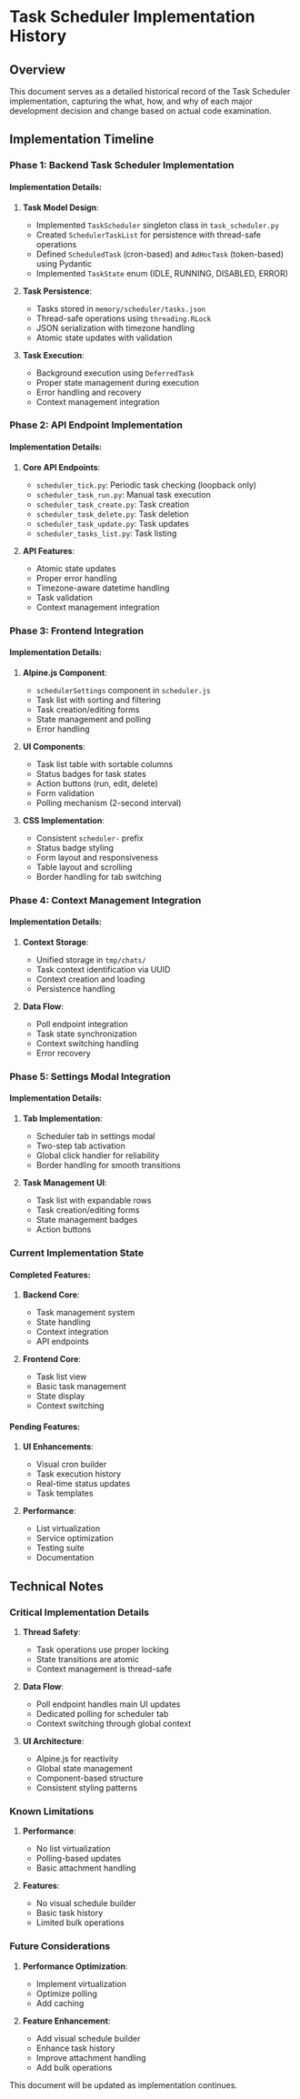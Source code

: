 # Task Scheduler Implementation History

## Overview
This document serves as a detailed historical record of the Task Scheduler implementation, capturing the what, how, and why of each major development decision and change based on actual code examination.

## Implementation Timeline

### Phase 1: Backend Task Scheduler Implementation

#### Implementation Details:

1. **Task Model Design**:
   - Implemented `TaskScheduler` singleton class in `task_scheduler.py`
   - Created `SchedulerTaskList` for persistence with thread-safe operations
   - Defined `ScheduledTask` (cron-based) and `AdHocTask` (token-based) using Pydantic
   - Implemented `TaskState` enum (IDLE, RUNNING, DISABLED, ERROR)

2. **Task Persistence**:
   - Tasks stored in `memory/scheduler/tasks.json`
   - Thread-safe operations using `threading.RLock`
   - JSON serialization with timezone handling
   - Atomic state updates with validation

3. **Task Execution**:
   - Background execution using `DeferredTask`
   - Proper state management during execution
   - Error handling and recovery
   - Context management integration

### Phase 2: API Endpoint Implementation

#### Implementation Details:

1. **Core API Endpoints**:
   - `scheduler_tick.py`: Periodic task checking (loopback only)
   - `scheduler_task_run.py`: Manual task execution
   - `scheduler_task_create.py`: Task creation
   - `scheduler_task_delete.py`: Task deletion
   - `scheduler_task_update.py`: Task updates
   - `scheduler_tasks_list.py`: Task listing

2. **API Features**:
   - Atomic state updates
   - Proper error handling
   - Timezone-aware datetime handling
   - Task validation
   - Context management integration

### Phase 3: Frontend Integration

#### Implementation Details:

1. **Alpine.js Component**:
   - `schedulerSettings` component in `scheduler.js`
   - Task list with sorting and filtering
   - Task creation/editing forms
   - State management and polling
   - Error handling

2. **UI Components**:
   - Task list table with sortable columns
   - Status badges for task states
   - Action buttons (run, edit, delete)
   - Form validation
   - Polling mechanism (2-second interval)

3. **CSS Implementation**:
   - Consistent `scheduler-` prefix
   - Status badge styling
   - Form layout and responsiveness
   - Table layout and scrolling
   - Border handling for tab switching

### Phase 4: Context Management Integration

#### Implementation Details:

1. **Context Storage**:
   - Unified storage in `tmp/chats/`
   - Task context identification via UUID
   - Context creation and loading
   - Persistence handling

2. **Data Flow**:
   - Poll endpoint integration
   - Task state synchronization
   - Context switching handling
   - Error recovery

### Phase 5: Settings Modal Integration

#### Implementation Details:

1. **Tab Implementation**:
   - Scheduler tab in settings modal
   - Two-step tab activation
   - Global click handler for reliability
   - Border handling for smooth transitions

2. **Task Management UI**:
   - Task list with expandable rows
   - Task creation/editing forms
   - State management badges
   - Action buttons

### Current Implementation State

#### Completed Features:
1. **Backend Core**:
   - Task management system
   - State handling
   - Context integration
   - API endpoints

2. **Frontend Core**:
   - Task list view
   - Basic task management
   - State display
   - Context switching

#### Pending Features:
1. **UI Enhancements**:
   - Visual cron builder
   - Task execution history
   - Real-time status updates
   - Task templates

2. **Performance**:
   - List virtualization
   - Service optimization
   - Testing suite
   - Documentation

## Technical Notes

### Critical Implementation Details
1. **Thread Safety**:
   - Task operations use proper locking
   - State transitions are atomic
   - Context management is thread-safe

2. **Data Flow**:
   - Poll endpoint handles main UI updates
   - Dedicated polling for scheduler tab
   - Context switching through global context

3. **UI Architecture**:
   - Alpine.js for reactivity
   - Global state management
   - Component-based structure
   - Consistent styling patterns

### Known Limitations
1. **Performance**:
   - No list virtualization
   - Polling-based updates
   - Basic attachment handling

2. **Features**:
   - No visual schedule builder
   - Basic task history
   - Limited bulk operations

### Future Considerations
1. **Performance Optimization**:
   - Implement virtualization
   - Optimize polling
   - Add caching

2. **Feature Enhancement**:
   - Add visual schedule builder
   - Enhance task history
   - Improve attachment handling
   - Add bulk operations

This document will be updated as implementation continues.
